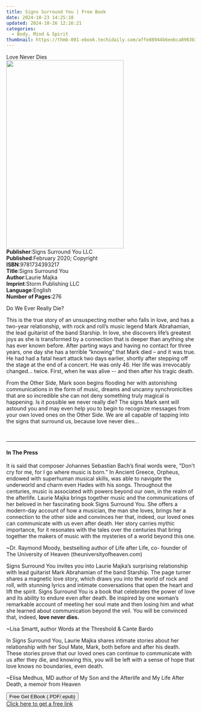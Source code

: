 ```yaml
---
title: Signs Surround You | Free Book
date: 2024-10-23 14:25:18
updated: 2024-10-26 12:16:21
categories:
  - Body, Mind & Spirit
thumbnail: https://thmb-001-ebook.techidaily.com/affe88944b6eebca8963b124ba946bfe8e1fc735cc5fa7b82c7d2447555fa891.jpg
---
```

<main id="book-container">
  <div class="flex flex-col">
    <div class="book-brief flex-1 py-6 px-4 sm:p-6 md:py-10 md:px-8">
      <!-- brief-->
      <div class="book-brief-main">Love Never Dies</div>
    </div>
    <div
      class="book-meta-info flex-1 grid gap-4 col-start-1 col-end-3 row-start-1 sm:mb-6 sm:grid-cols-4 lg:gap-6 lg:col-start-2 lg:row-end-6 lg:row-span-6 lg:mb-0"
    >
      <div
        class="book-meta-info-left place-content-center mt-4 p-4 text-sm leading-6 col-start-2 col-span-2 dark:text-slate-400"
      >
        <img
          class="w-full h-500 object-cover rounded-lg sm:h-255 sm:col-span-2 lg:col-span-full"
          src="https://img-001-ebook.techidaily.com/2d2b67a5cd7a70f9b00531bbea306d33bbc77a00bf16d643338cc9403e2a76dd.jpg"
          alt=""
          width="312"
          height="500"
        />
      </div>
      <div
        class="book-meta-info-right mt-2 col-start-1 row-start-2 col-span-3 self-center"
      >
        <!-- meta data  -->
        <div class="flex flex-col px-4 md:px-8">
          <div class="flex-1">
            <strong>Publisher</strong>:<span class="px-2"
              >Signs Surround You LLC</span
            >
          </div>
          <div class="flex-1">
            <strong>Published</strong>:<span class="px-2"
              >February 2020; Copyright</span
            >
          </div>
          <div class="flex-1">
            <strong>ISBN</strong>:<span class="px-2">9781734393217</span>
          </div>
          <div class="flex-1">
            <strong>Title</strong>:<span class="px-2">Signs Surround You</span>
          </div>
          <div class="flex-1">
            <strong>Author</strong>:<span class="px-2">Laurie Majka</span>
          </div>
          <div class="flex-1">
            <strong>Imprint</strong>:<span class="px-2"
              >Storm Publishing LLC</span
            >
          </div>
          <div class="flex-1">
            <strong>Language</strong>:<span class="px-2">English</span>
          </div>
          <div class="flex-1">
            <strong>Number of Pages</strong>:<span class="px-2">276</span>
          </div>
        </div>
      </div>
    </div>
    <div class="book-description flex-1 py-6 px-4 sm:p-6 md:py-10 md:px-8">
      <div class="book-description-main">
        <div accordion-content="" id="description">
          <p>Do We Ever Really Die?</p>
          <p>
            This is the true story of an unsuspecting mother who falls in love,
            and has a two-year relationship, with rock and roll’s music legend
            Mark Abrahamian, the lead guitarist of the band Starship. In love,
            she discovers life’s greatest joys as she is transformed by a
            connection that is deeper than anything she has ever known before.
            After parting ways and having no contact for three years, one day
            she has a terrible “knowing” that Mark died – and it was true. He
            had had a fatal heart attack two days earlier, shortly after
            stepping off the stage at the end of a concert. He was only 46. Her
            life was irrevocably changed... twice. First, when he was alive --
            and then after his tragic death.&nbsp;
          </p>
          <p>
            From the Other Side, Mark soon begins flooding her with astonishing
            communications in the form of music, dreams and uncanny
            synchronicities that are so incredible she can not deny something
            truly magical is happening. Is it possible we never really die? The
            signs Mark sent will astound you and may even help you to begin to
            recognize messages from your own loved ones on the Other Side. We
            are all capable of tapping into the signs that surround us, because
            love never dies…
          </p>
          <p>&nbsp;</p>
        </div>
        <div class="accordion-fader"></div>
      </div>
    </div>
    <div class="book-excerpts flex-1 py-6 px-4 sm:p-6 md:py-10 md:px-8">
      <!-- excerpts-->
      <div class="book-excerpts-main">
        <hr />
        <h4 class="placeholder placeholder-heading">
          <span>In The Press</span>
        </h4>
        <p></p>
        <p>
          It is said that composer Johannes Sebastian Bach’s final words were,
          "Don't cry for me, for I go where music is born.” In Ancient Greece,
          Orpheus, endowed with superhuman musical skills, was able to navigate
          the underworld and charm even Hades with his songs. Throughout the
          centuries, music is associated with powers beyond our own, in the
          realm of the afterlife. Laurie Majka brings together music and the
          communications of her beloved in her fascinating book Signs Surround
          You. She offers a modern-day account of how a musician, the man she
          loves, brings her a connection to the other side and convinces her
          that, indeed, our loved ones can communicate with us even after death.
          Her story carries mythic importance, for it resonates with the tales
          over the centuries that bring together the makers of music with the
          mysteries of a world beyond this one.
        </p>
        <p>
          ~Dr. Raymond Moody, bestselling author of Life after Life, co- founder
          of The University of Heaven (<span>theuniversityofheaven.com</span>)
        </p>
        <p>
          Signs Surround You invites you into Laurie Majka’s surprising
          relationship with lead guitarist Mark Abrahamian of the band Starship.
          The page turner shares a magnetic love story, which draws you into the
          world of rock and roll, with stunning lyrics and intimate
          conversations that open the heart and lift the spirit. Signs Surround
          You is a book that celebrates the power of love and its ability to
          endure even after death. Be inspired by one woman’s remarkable account
          of meeting her soul mate and then losing him and what she learned
          about communication beyond the veil. You will be convinced that,
          indeed, <strong>love never dies.</strong>
        </p>
        <p>
          ~Lisa Smartt<strong>, </strong>author Words at the Threshold &amp;
          Cante Bardo
        </p>
        <p>
          In&nbsp;Signs Surround You,&nbsp;Laurie Majka shares intimate stories
          about her relationship with her Soul Mate, Mark, both before and after
          his death. These stories prove that our loved ones can continue to
          communicate with us after they die, and knowing this, you will be left
          with a sense of hope that love knows no boundaries, even death.
        </p>
        <p>
          ~Elisa Medhus, MD author of&nbsp;My Son and the
          Afterlife&nbsp;and&nbsp;My Life After Death, a memoir from Heaven
        </p>
        <p></p>
      </div>
    </div>
    <div
      class="book-about-author flex-1 py-6 px-4 sm:p-6 md:py-10 md:px-8"
    ></div>
    <div class="book-free-get flex-1 py-6 px-4 sm:p-6 md:py-10 md:px-8">
      <button
        id="btn-free-get"
        class="bg-blue-500 hover:bg-blue-700 text-white font-bold py-2 px-4 rounded"
      >
        Free Get EBook (.PDF/.epub)
      </button>
      <div id="countdown-display" class="px-2 text-lg mt-2"></div>
      <a
        id="free-link"
        class="hidden bg-blue-500 hover:bg-blue-700 text-white font-bold py-2 px-4 rounded"
        href="https://www.ebooks.com/en-us/book/209914931/signs-surround-you/laurie-majka/"
        target="_blank"
        >Click here to get a free link</a
      >
    </div>
    <script>
      let countdownTime = 0;
      let countdownInterval = null;
      document
        .getElementById('btn-free-get')
        .addEventListener('click', startCountdown);
      function startCountdown() {
        countdownTime = new Date().getTime() + 60000 * 3;
        countdownInterval = setInterval(updateCountdown, 1000);
        document.getElementById('btn-free-get').disabled = true;
        document
          .getElementById('btn-free-get')
          .classList.add('bg-gray-500', 'cursor-not-allowed');
      }
      function updateCountdown() {
        let currentTime = new Date().getTime();
        let timeLeft = countdownTime - currentTime;
        let secondsLeft = Math.floor(timeLeft / 1000);
        document.getElementById('countdown-display').innerHTML =
          `Remaining time: ${secondsLeft} seconds.`;
        if (secondsLeft <= 0) {
          clearInterval(countdownInterval);
          document.getElementById('btn-free-get').classList.add('hidden');
          document.getElementById('free-link').classList.remove('hidden');
          document.getElementById('countdown-display').innerHTML = '';
        }
      }
    </script>
  </div>
</main>
